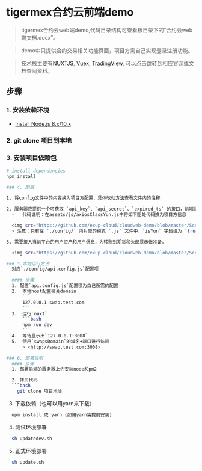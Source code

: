 # tigermex合约云前端demo

> tigermex合约云web端demo,代码目录结构可查看根目录下的“合约云web端文档.docx”。

> demo中只提供合约交易相关功能页面，项目方需自己实现登录注册功能。

> 技术栈主要有[NUXTJS](https://zh.nuxtjs.org/), [Vuex](https://vuex.vuejs.org/), [TradingView](https://b.aitrade.ga/books/tradingview/), 可以点击跳转到相应官网或文档查阅资料。

## 步骤

### 1. 安装依赖环境

-   [Install Node.js 8.x/10.x](http://nodejs.org)

### 2. git clone 项目到本地

### 3. 安装项目依赖包

``` bash
# install dependencies
npm install

### 4. 配置

1. 将config文件中的内容换为项目方配置，具体改动方法查看文件内的注释

2. 服务器应提供一个可获取 `api_key`、`api_secret`、`expired_ts` 的接口，前端拿到后即可调用合约交易。
  -   代码说明：在assets/js/axiosClassYun.js中将如下图处代码换为项目方信息

  <img src="https://github.com/exup-cloud/cloudweb-demo/blob/master/ScreenShots/1.png" width="800" hegiht="auto" align="center" />
  > 注意：只有在 `./config/` 内对应的模式 `.js` 文件中，`isYun` 字段设为 `true`，才会调用上面的配置。  目前所有模式配置中 `isYun: true`。

3. 需要接入当前平台的用户资产和用户信息，为转账到期货和头部显示做准备。

  <img src="https://github.com/exup-cloud/cloudweb-demo/blob/master/ScreenShots/2.png" width="800" hegiht="auto" align="center" />

### 5.本地运行方法
  对应`./config/api.config.js`配置项

  #### 步骤
  1. 配置`api.config.js`配置项为自己所需的配置
  2.  本地host配置相关domain
      ```
      127.0.0.1 swap.test.com
      ```
  3.  运行`nuxt`
      ```bash
      npm run dev
      ```
  4.  等待显示出`127.0.0.1:3008`
  5.  使用`swapsDomain`的域名+端口进行访问
      > <http://swap.test.com:3008>

### 6. 部署说明
  #### 步骤
  1. 部署前端的服务器上先安装node和pm2

  2. 拷贝代码
  ```bash
    git clone 项目地址
  ```
  3. 下载依赖（也可以用yarn来下载）
  ```bash
    npm install 或 yarn (如用yarn需提前安装)
  ```
  4. 测试环境部署
  ```bash
    sh updatedev.sh
  ```
  5. 正式环境部署
  ```bash
    sh update.sh
  ```


